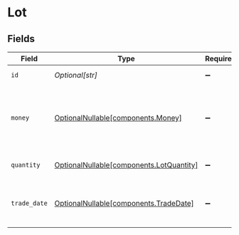# Lot


## Fields

| Field                                                                              | Type                                                                               | Required                                                                           | Description                                                                        | Example                                                                            |
| ---------------------------------------------------------------------------------- | ---------------------------------------------------------------------------------- | ---------------------------------------------------------------------------------- | ---------------------------------------------------------------------------------- | ---------------------------------------------------------------------------------- |
| `id`                                                                               | *Optional[str]*                                                                    | :heavy_minus_sign:                                                                 | Client supplied id                                                                 | 5821A4ED5ADF4774B151B57E9BBF2FDC                                                   |
| `money`                                                                            | [OptionalNullable[components.Money]](../../models/components/money.md)             | :heavy_minus_sign:                                                                 | Object containing currency/ price information for the trade lot                    |                                                                                    |
| `quantity`                                                                         | [OptionalNullable[components.LotQuantity]](../../models/components/lotquantity.md) | :heavy_minus_sign:                                                                 | Quantity of the trade lot                                                          | {<br/>"value": "0.25"<br/>}                                                        |
| `trade_date`                                                                       | [OptionalNullable[components.TradeDate]](../../models/components/tradedate.md)     | :heavy_minus_sign:                                                                 | Trade date of the trade lot                                                        | {<br/>"day": 14,<br/>"month": 5,<br/>"year": 2024<br/>}                            |